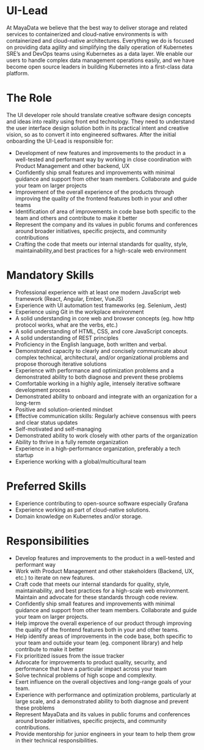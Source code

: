 UI-Lead
========

At MayaData we believe that the best way to deliver storage and
related services to containerized and cloud-native environments is
with containerized and cloud-native architectures. Everything we do is
focused on providing data agility and simplifying the daily operation
of Kubernetes SRE’s and DevOps teams using Kubernetes as a data
layer. We enable our users to handle complex data management
operations easily, and we have become open source leaders in building
Kubernetes into a first-class data platform.

The Role
=========

The UI developer role should translate creative software design concepts 
and ideas into reality using front end technology. They need to understand 
the user interface design solution both in its practical intent and 
creative vision, so as to convert it into engineered softwares. 
After the initial onboarding the UI-Lead is responsible for:

* Development of new features and improvements to the product in a 
  well-tested and performant way by working in close coordination with 
  Product Management and other backend, UX
* Confidently ship small features and improvements with minimal guidance 
  and support from other team members. Collaborate and guide your team on 
  larger projects
* Improvement of the overall experience of the products through improving the 
  quality of the frontend features both in your and other teams
* Identification of area of improvements in code base both specific to the 
  team and others and contribute to make it better
* Represent the company and its values in public forums and conferences 
  around broader initiatives, specific projects, and community contributions
* Crafting the code that meets our internal standards for quality, style, 
  maintainability,and best practices for a high-scale web environment

Mandatory Skills
================
*	Professional experience with at least one modern JavaScript web framework (React, Angular, Ember, VueJS)
*	Experience with UI automation test frameworks (eg. Selenium, Jest)
*	Experience using Git in the workplace environment
*	A solid understanding in core web and browser concepts (eg. how http protocol works, what are the verbs, etc.)
*	A solid understanding of HTML, CSS, and core JavaScript concepts.
*	A solid understanding of REST principles
*	Proficiency in the English language, both written and verbal.
*	Demonstrated capacity to clearly and concisely communicate about complex technical, architectural, and/or organizational problems and propose thorough iterative solutions
*	Experience with performance and optimization problems and a demonstrated ability to both diagnose and prevent these problems
*	Comfortable working in a highly agile, intensely iterative software development process
*	Demonstrated ability to onboard and integrate with an organization for a long-term
*	Positive and solution-oriented mindset
*	Effective communication skills: Regularly achieve consensus with peers and clear status updates
*	Self-motivated and self-managing
*	Demonstrated ability to work closely with other parts of the organization
*	Ability to thrive in a fully remote organization
*	Experience in a high-performance organization, preferably a tech startup
*	Experience working with a global/multicultural team

Preferred Skills
================
*	Experience contributing to open-source software especially Grafana
*	Experience working as part of cloud-native solutions.
*	Domain knowledge on Kubernetes and/or storage.

Responsibilities
================
*	Develop features and improvements to the product in a well-tested and performant way
*	Work with Product Management and other stakeholders (Backend, UX, etc.) to iterate on new features.
*	Craft code that meets our internal standards for quality, style, maintainability, and best practices for a high-scale web environment. Maintain and advocate for these standards through code review.
*	Confidently ship small features and improvements with minimal guidance and support from other team members. Collaborate and guide your team on larger projects.
*	Help improve the overall experience of our product through improving the quality of the frontend features both in your and other teams.
*	Help identify areas of improvements in the code base, both specific to your team and outside your team (eg. component library) and help contribute to make it better
*	Fix prioritized issues from the issue tracker
*	Advocate for improvements to product quality, security, and performance that have a particular impact across your team
*	Solve technical problems of high scope and complexity.
*	Exert influence on the overall objectives and long-range goals of your team.
*	Experience with performance and optimization problems, particularly at large scale, and a demonstrated ability to both diagnose and prevent these problems
*	Represent MayaData and its values in public forums and conferences around broader initiatives, specific projects, and community contributions.
*	Provide mentorship for junior engineers in your team to help them grow in their technical responsibilities.
